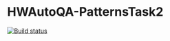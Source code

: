 # HWAutoQA-PatternsTask2

[![Build status](https://ci.appveyor.com/api/projects/status/40vyjn3460xua31f/branch/master?svg=true)](https://ci.appveyor.com/project/AzNavyr/hwautoqa-patternstask2/branch/master)

